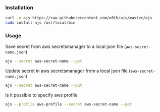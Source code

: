 ### Installation

```bash
curl -o ajs https://raw.githubusercontent.com/o0th/ajs/master/ajs
sudo install ajs /usr/local/bin
```

### Usage

Save secret from aws secretsmanager to a local json file (`aws-secret-name.json`)

```bash
ajs --secret aws-secret-name --get
```

Update secret in aws secretsmanager from a local json file (`aws-secret-name.json`)

```bash
ajs --secret aws-secret-name --put
```

Is it possible to specify aws profile

```bash
ajs --profile aws-profile --secret aws-secret-name --get
```
